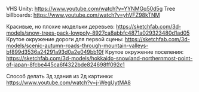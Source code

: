 VHS Unity: https://www.youtube.com/watch?v=YYNMGq50d5g
Tree billboards: https://www.youtube.com/watch?v=yhVFZ98kTNM

	
Красивые, но плохие модельки деревьев: https://sketchfab.com/3d-models/snow-trees-pack-lowpoly-8927ca8abbfc4871a029323480d1ad05 
Крутое окружение дороги для первой сцены: https://sketchfab.com/3d-models/scenic-autumn-roads-through-mountain-valleys-bf899d3536a24291a93d0a2e049bb10f 
Крутое окружение поселения: https://sketchfab.com/3d-models/hokkaido-snowland-northernmost-point-of-japan-8fcbe445ca6f4322bde824698ff092c1

Способ делать 3д здания из 2д картинки: https://www.youtube.com/watch?v=j-WegUytMA8 